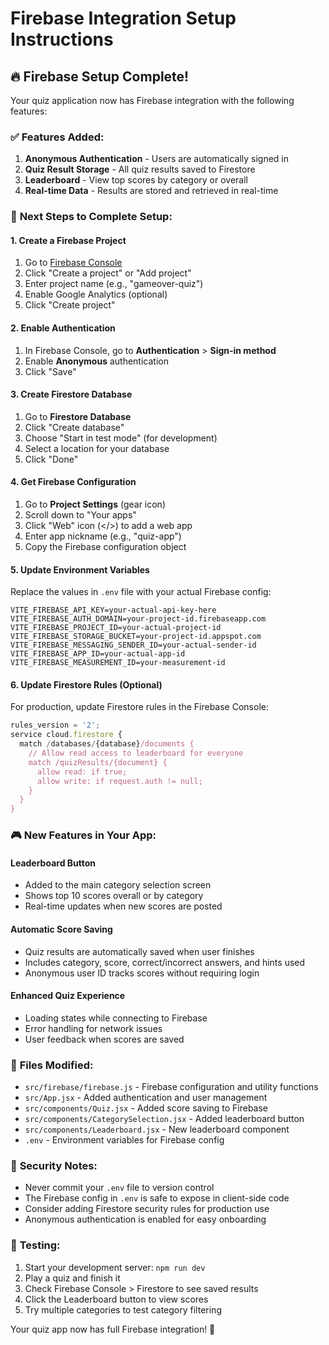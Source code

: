 # Firebase Integration Setup Instructions

## 🔥 Firebase Setup Complete!

Your quiz application now has Firebase integration with the following features:

### ✅ **Features Added:**
1. **Anonymous Authentication** - Users are automatically signed in
2. **Quiz Result Storage** - All quiz results saved to Firestore
3. **Leaderboard** - View top scores by category or overall
4. **Real-time Data** - Results are stored and retrieved in real-time

### 🚀 **Next Steps to Complete Setup:**

#### 1. Create a Firebase Project
1. Go to [Firebase Console](https://console.firebase.google.com/)
2. Click "Create a project" or "Add project"
3. Enter project name (e.g., "gameover-quiz")
4. Enable Google Analytics (optional)
5. Click "Create project"

#### 2. Enable Authentication
1. In Firebase Console, go to **Authentication** > **Sign-in method**
2. Enable **Anonymous** authentication
3. Click "Save"

#### 3. Create Firestore Database
1. Go to **Firestore Database**
2. Click "Create database"
3. Choose "Start in test mode" (for development)
4. Select a location for your database
5. Click "Done"

#### 4. Get Firebase Configuration
1. Go to **Project Settings** (gear icon)
2. Scroll down to "Your apps"
3. Click "Web" icon (</>) to add a web app
4. Enter app nickname (e.g., "quiz-app")
5. Copy the Firebase configuration object

#### 5. Update Environment Variables
Replace the values in `.env` file with your actual Firebase config:

```env
VITE_FIREBASE_API_KEY=your-actual-api-key-here
VITE_FIREBASE_AUTH_DOMAIN=your-project-id.firebaseapp.com
VITE_FIREBASE_PROJECT_ID=your-actual-project-id
VITE_FIREBASE_STORAGE_BUCKET=your-project-id.appspot.com
VITE_FIREBASE_MESSAGING_SENDER_ID=your-actual-sender-id
VITE_FIREBASE_APP_ID=your-actual-app-id
VITE_FIREBASE_MEASUREMENT_ID=your-measurement-id
```

#### 6. Update Firestore Rules (Optional)
For production, update Firestore rules in the Firebase Console:

```javascript
rules_version = '2';
service cloud.firestore {
  match /databases/{database}/documents {
    // Allow read access to leaderboard for everyone
    match /quizResults/{document} {
      allow read: if true;
      allow write: if request.auth != null;
    }
  }
}
```

### 🎮 **New Features in Your App:**

#### **Leaderboard Button**
- Added to the main category selection screen
- Shows top 10 scores overall or by category
- Real-time updates when new scores are posted

#### **Automatic Score Saving**
- Quiz results are automatically saved when user finishes
- Includes category, score, correct/incorrect answers, and hints used
- Anonymous user ID tracks scores without requiring login

#### **Enhanced Quiz Experience**
- Loading states while connecting to Firebase
- Error handling for network issues
- User feedback when scores are saved

### 🔧 **Files Modified:**
- `src/firebase/firebase.js` - Firebase configuration and utility functions
- `src/App.jsx` - Added authentication and user management
- `src/components/Quiz.jsx` - Added score saving to Firebase
- `src/components/CategorySelection.jsx` - Added leaderboard button
- `src/components/Leaderboard.jsx` - New leaderboard component
- `.env` - Environment variables for Firebase config

### 🚨 **Security Notes:**
- Never commit your `.env` file to version control
- The Firebase config in `.env` is safe to expose in client-side code
- Consider adding Firestore security rules for production use
- Anonymous authentication is enabled for easy onboarding

### 🎯 **Testing:**
1. Start your development server: `npm run dev`
2. Play a quiz and finish it
3. Check Firebase Console > Firestore to see saved results
4. Click the Leaderboard button to view scores
5. Try multiple categories to test category filtering

Your quiz app now has full Firebase integration! 🎉
